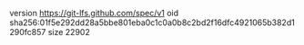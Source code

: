 version https://git-lfs.github.com/spec/v1
oid sha256:01f5e292dd28a5bbe801eba0c1c0a0b8c2bd2f16dfc4921065b382d1290fc857
size 22902
